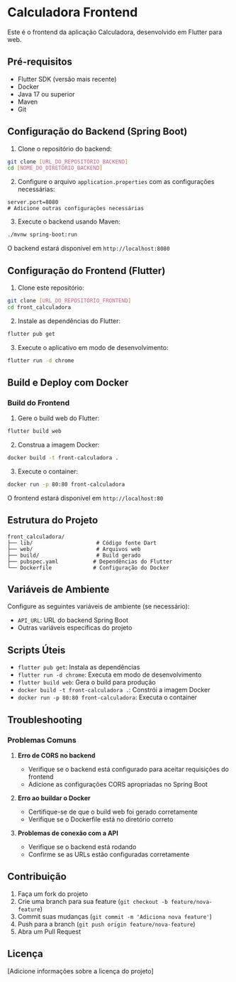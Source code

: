 # Calculadora Frontend

Este é o frontend da aplicação Calculadora, desenvolvido em Flutter para web.

## Pré-requisitos

- Flutter SDK (versão mais recente)
- Docker
- Java 17 ou superior
- Maven
- Git

## Configuração do Backend (Spring Boot)

1. Clone o repositório do backend:
```bash
git clone [URL_DO_REPOSITÓRIO_BACKEND]
cd [NOME_DO_DIRETÓRIO_BACKEND]
```

2. Configure o arquivo `application.properties` com as configurações necessárias:
```properties
server.port=8080
# Adicione outras configurações necessárias
```

3. Execute o backend usando Maven:
```bash
./mvnw spring-boot:run
```

O backend estará disponível em `http://localhost:8080`

## Configuração do Frontend (Flutter)

1. Clone este repositório:
```bash
git clone [URL_DO_REPOSITÓRIO_FRONTEND]
cd front_calculadora
```

2. Instale as dependências do Flutter:
```bash
flutter pub get
```

3. Execute o aplicativo em modo de desenvolvimento:
```bash
flutter run -d chrome
```

## Build e Deploy com Docker

### Build do Frontend

1. Gere o build web do Flutter:
```bash
flutter build web
```

2. Construa a imagem Docker:
```bash
docker build -t front-calculadora .
```

3. Execute o container:
```bash
docker run -p 80:80 front-calculadora
```

O frontend estará disponível em `http://localhost:80`

## Estrutura do Projeto

```
front_calculadora/
├── lib/                    # Código fonte Dart
├── web/                    # Arquivos web
├── build/                  # Build gerado
├── pubspec.yaml           # Dependências do Flutter
└── Dockerfile             # Configuração do Docker
```

## Variáveis de Ambiente

Configure as seguintes variáveis de ambiente (se necessário):

- `API_URL`: URL do backend Spring Boot
- Outras variáveis específicas do projeto

## Scripts Úteis

- `flutter pub get`: Instala as dependências
- `flutter run -d chrome`: Executa em modo de desenvolvimento
- `flutter build web`: Gera o build para produção
- `docker build -t front-calculadora .`: Constrói a imagem Docker
- `docker run -p 80:80 front-calculadora`: Executa o container

## Troubleshooting

### Problemas Comuns

1. **Erro de CORS no backend**
   - Verifique se o backend está configurado para aceitar requisições do frontend
   - Adicione as configurações CORS apropriadas no Spring Boot

2. **Erro ao buildar o Docker**
   - Certifique-se de que o build web foi gerado corretamente
   - Verifique se o Dockerfile está no diretório correto

3. **Problemas de conexão com a API**
   - Verifique se o backend está rodando
   - Confirme se as URLs estão configuradas corretamente

## Contribuição

1. Faça um fork do projeto
2. Crie uma branch para sua feature (`git checkout -b feature/nova-feature`)
3. Commit suas mudanças (`git commit -m 'Adiciona nova feature'`)
4. Push para a branch (`git push origin feature/nova-feature`)
5. Abra um Pull Request

## Licença

[Adicione informações sobre a licença do projeto]
